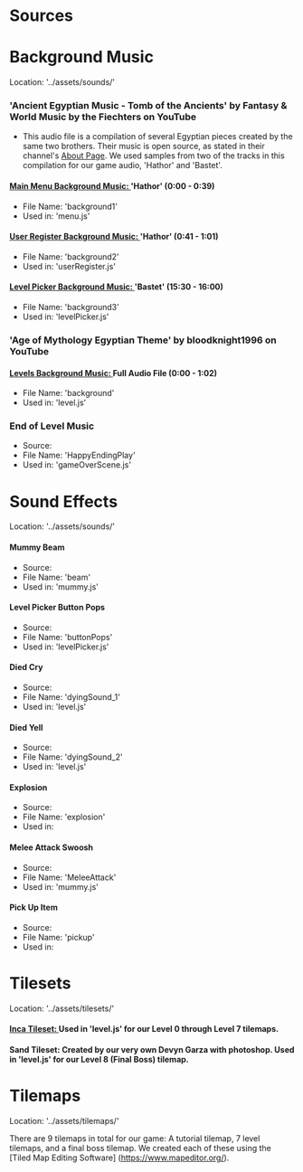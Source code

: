 # Sources

# Background Music
Location: '../assets/sounds/'

### 'Ancient Egyptian Music - Tomb of the Ancients' by Fantasy & World Music by the Fiechters on YouTube
* This audio file is a compilation of several Egyptian pieces created by the same two brothers. Their music is open source, as stated in their channel's [About Page](https://www.youtube.com/channel/UCjMZjGhrFq_4llVS_x2XJ_w/about). We used samples from two of the tracks in this compilation for our game audio, 'Hathor' and 'Bastet'.

#### [Main Menu Background Music: ](http://www.youtube.com/watch?v=GI6dOS5ncFc&t=0m0s)  'Hathor' (0:00 - 0:39)
 - File Name: 'background1'
 - Used in: 'menu.js'

#### [User Register Background Music: ](http://www.youtube.com/watch?v=GI6dOS5ncFc&t=0m41s) 'Hathor' (0:41 - 1:01)
 - File Name: 'background2'
 - Used in: 'userRegister.js'

#### [Level Picker Background Music: ](http://www.youtube.com/watch?v=GI6dOS5ncFc&t=15m30s) 'Bastet' (15:30 - 16:00)
 - File Name: 'background3'
 - Used in: 'levelPicker.js'

### 'Age of Mythology Egyptian Theme' by bloodknight1996 on YouTube
#### [Levels Background Music: ](https://slack-redir.net/link?url=https%3A%2F%2Fwww.youtube.com%2Fwatch%3Fv%3DMZtytj8c77o) Full Audio File (0:00 - 1:02)
 - File Name: 'background'
 - Used in: 'level.js'

### End of Level Music
 - Source:
 - File Name: 'HappyEndingPlay'
 - Used in: 'gameOverScene.js'


# Sound Effects
Location: '../assets/sounds/'

#### Mummy Beam
 - Source:
 - File Name: 'beam'
 - Used in: 'mummy.js'

#### Level Picker Button Pops
 - Source:
 - File Name: 'buttonPops'
 - Used in: 'levelPicker.js'

#### Died Cry
 - Source:
 - File Name: 'dyingSound_1'
 - Used in: 'level.js'

#### Died Yell
 - Source:
 - File Name: 'dyingSound_2'
 - Used in: 'level.js'

#### Explosion
 - Source:
 - File Name: 'explosion'
 - Used in:

#### Melee Attack Swoosh
 - Source:
 - File Name: 'MeleeAttack'
 - Used in: 'mummy.js'

#### Pick Up Item
 - Source:
 - File Name: 'pickup'
 - Used in:


# Tilesets
Location: '../assets/tilesets/'

#### [Inca Tileset: ](https://opengameart.org/content/inca-tileset) Used in 'level.js' for our Level 0 through Level 7 tilemaps.

#### Sand Tileset: Created by our very own Devyn Garza with photoshop. Used in 'level.js' for our Level 8 (Final Boss) tilemap.


# Tilemaps
Location: '../assets/tilemaps/'

There are 9 tilemaps in total for our game: A tutorial tilemap, 7 level tilemaps, and a final boss tilemap. We created each of these using the [Tiled Map Editing Software] (https://www.mapeditor.org/).
